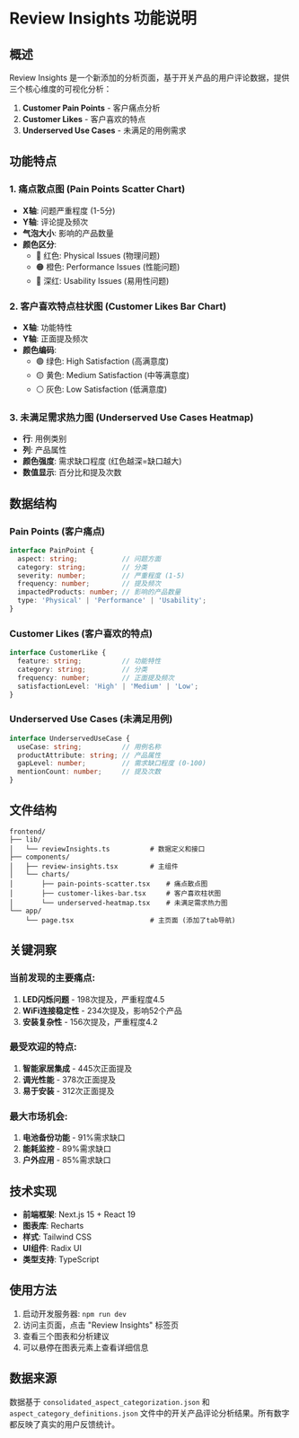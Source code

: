 # Review Insights 功能说明

## 概述
Review Insights 是一个新添加的分析页面，基于开关产品的用户评论数据，提供三个核心维度的可视化分析：

1. **Customer Pain Points** - 客户痛点分析
2. **Customer Likes** - 客户喜欢的特点
3. **Underserved Use Cases** - 未满足的用例需求

## 功能特点

### 1. 痛点散点图 (Pain Points Scatter Chart)
- **X轴**: 问题严重程度 (1-5分)
- **Y轴**: 评论提及频次
- **气泡大小**: 影响的产品数量
- **颜色区分**: 
  - 🔴 红色: Physical Issues (物理问题)
  - 🟠 橙色: Performance Issues (性能问题) 
  - 🔴 深红: Usability Issues (易用性问题)

### 2. 客户喜欢特点柱状图 (Customer Likes Bar Chart)
- **X轴**: 功能特性
- **Y轴**: 正面提及频次
- **颜色编码**:
  - 🟢 绿色: High Satisfaction (高满意度)
  - 🟡 黄色: Medium Satisfaction (中等满意度)
  - ⚪ 灰色: Low Satisfaction (低满意度)

### 3. 未满足需求热力图 (Underserved Use Cases Heatmap)
- **行**: 用例类别
- **列**: 产品属性
- **颜色强度**: 需求缺口程度 (红色越深=缺口越大)
- **数值显示**: 百分比和提及次数

## 数据结构

### Pain Points (客户痛点)
```typescript
interface PainPoint {
  aspect: string;           // 问题方面
  category: string;         // 分类
  severity: number;         // 严重程度 (1-5)
  frequency: number;        // 提及频次
  impactedProducts: number; // 影响的产品数量
  type: 'Physical' | 'Performance' | 'Usability';
}
```

### Customer Likes (客户喜欢的特点)
```typescript
interface CustomerLike {
  feature: string;          // 功能特性
  category: string;         // 分类
  frequency: number;        // 正面提及频次
  satisfactionLevel: 'High' | 'Medium' | 'Low';
}
```

### Underserved Use Cases (未满足用例)
```typescript
interface UnderservedUseCase {
  useCase: string;          // 用例名称
  productAttribute: string; // 产品属性
  gapLevel: number;         // 需求缺口程度 (0-100)
  mentionCount: number;     // 提及次数
}
```

## 文件结构

```
frontend/
├── lib/
│   └── reviewInsights.ts          # 数据定义和接口
├── components/
│   ├── review-insights.tsx        # 主组件
│   └── charts/
│       ├── pain-points-scatter.tsx    # 痛点散点图
│       ├── customer-likes-bar.tsx     # 客户喜欢柱状图
│       └── underserved-heatmap.tsx    # 未满足需求热力图
└── app/
    └── page.tsx                   # 主页面 (添加了tab导航)
```

## 关键洞察

### 当前发现的主要痛点:
1. **LED闪烁问题** - 198次提及，严重程度4.5
2. **WiFi连接稳定性** - 234次提及，影响52个产品
3. **安装复杂性** - 156次提及，严重程度4.2

### 最受欢迎的特点:
1. **智能家居集成** - 445次正面提及
2. **调光性能** - 378次正面提及  
3. **易于安装** - 312次正面提及

### 最大市场机会:
1. **电池备份功能** - 91%需求缺口
2. **能耗监控** - 89%需求缺口
3. **户外应用** - 85%需求缺口

## 技术实现

- **前端框架**: Next.js 15 + React 19
- **图表库**: Recharts
- **样式**: Tailwind CSS
- **UI组件**: Radix UI
- **类型支持**: TypeScript

## 使用方法

1. 启动开发服务器: `npm run dev`
2. 访问主页面，点击 "Review Insights" 标签页
3. 查看三个图表和分析建议
4. 可以悬停在图表元素上查看详细信息

## 数据来源

数据基于 `consolidated_aspect_categorization.json` 和 `aspect_category_definitions.json` 文件中的开关产品评论分析结果。所有数字都反映了真实的用户反馈统计。 